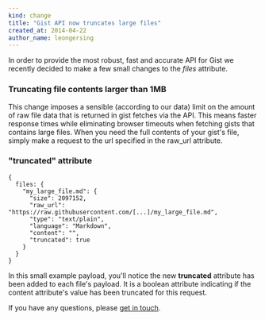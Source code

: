 ```yaml
---
kind: change
title: "Gist API now truncates large files"
created_at: 2014-04-22
author_name: leongersing
---
```


In order to provide the most robust, fast and accurate API for Gist we recently decided to make a few small changes to the *files* attribute.

### Truncating file contents larger than 1MB
This change imposes a sensible (according to our data) limit on the amount of raw file data that is returned in gist fetches via the API. This means faster response times while eliminating browser timeouts when fetching gists that contains large files. When you need the full contents of your gist's file, simply make a request to the url specified in the raw_url attribute.

### "truncated" attribute

    {
      files: {
        "my_large_file.md": {
          "size": 2097152,
          "raw_url": "https://raw.githubusercontent.com/[...]/my_large_file.md",
          "type": "text/plain",
          "language": "Markdown",
          "content": "",
          "truncated": true
        }
      }
    }

In this small example payload, you'll notice the new **truncated** attribute has been added to each file's payload. It is a boolean attribute indicating if the content attribute's value has been truncated for this request.

If you have any questions, please [get in touch][contact].

[contact]: https://github.com/contact?form[subject]=Gist+API+now+tuncates+large+files
